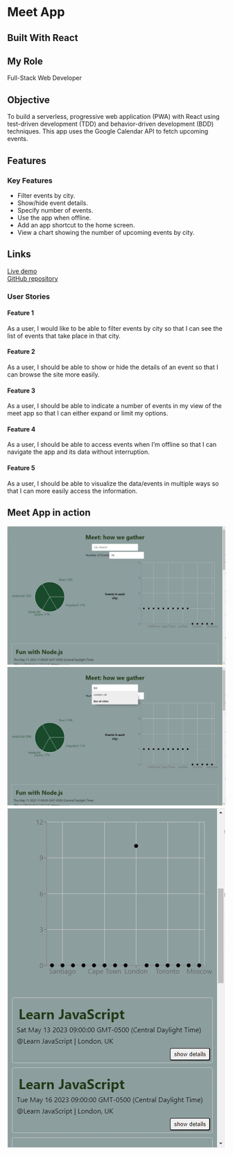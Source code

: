<h1>Meet App</h1>
<h2>Built With React</h2>

<h2>My Role</h2>
Full-Stack Web Developer

<h2>Objective</h2>
To build a serverless, progressive web application (PWA) with React using test-driven development (TDD) and behavior-driven development (BDD) techniques. This app uses the Google Calendar API to fetch upcoming events.

<h2>Features</h2>
<h3>Key Features</h3>
<ul>
<li>Filter events by city.</li>
<li>Show/hide event details.</li>
<li>Specify number of events.</li>
<li>Use the app when offline.</li>
<li>Add an app shortcut to the home screen.</li>
<li>View a chart showing the number of upcoming events by city.</li>
</ul>


<h2>Links</h2>
<a href="https://ajbbents.github.io/meet/">Live demo</a><br>
<a href="https://github.com/ajbbents/meet">GitHub repository</a>

<h3>User Stories</h3>
<h4>Feature 1</h4>
As a user, I would like to be able to filter events by city so that I can see the list of events that take place in that city.
<br>
<h4>Feature 2</h4>
As a user, I should be able to show or hide the details of an event so that I can browse the site more easily.
<br>
<h4>Feature 3</h4>
As a user, I should be able to indicate a number of events in my view of the meet app so that I can either expand or limit my options.
<br>
<h4>Feature 4</h4>
As a user, I should be able to access events when I’m offline so that I can navigate the app and its data without interruption.
<br>
<h4>Feature 5</h4>
As a user, I should be able to visualize the data/events in multiple ways so that I can more easily access the information.
<br>

<h2>Meet App in action</h2>
<img src="img\SSlandingPage.jpg" alt="meet app landing page">
<img src="img\SSsearch.jpg" alt="meet app search">
<img src="img\SSnarrowedDown.jpg" alt="meet app results narrowed">